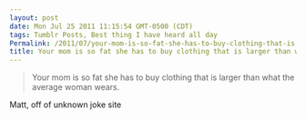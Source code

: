 ```yaml
---
layout: post
date: Mon Jul 25 2011 11:15:54 GMT-0500 (CDT)
tags: Tumblr Posts, Best thing I have heard all day
Permalink: /2011/07/your-mom-is-so-fat-she-has-to-buy-clothing-that-is
title: Your mom is so fat she has to buy clothing that is larger than what the average woman wears.
---
```


> Your mom is so fat she has to buy clothing that is larger than what the average woman wears.

Matt, off of unknown joke site
